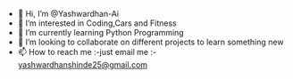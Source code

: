 - 👋 Hi, I’m @Yashwardhan-Ai
- 👀 I’m interested in Coding,Cars and Fitness
- 🌱 I’m currently learning Python Programming
- 💞️ I’m looking to collaborate on different projects to learn something new
- 📫 How to reach me :-just email me :- yashwardhanshinde25@gmail.com

<!---
Yashwardhan-Ai/Yashwardhan-Ai is a ✨ special ✨ repository because its `README.md` (this file) appears on your GitHub profile.
You can click the Preview link to take a look at your changes.
--->
